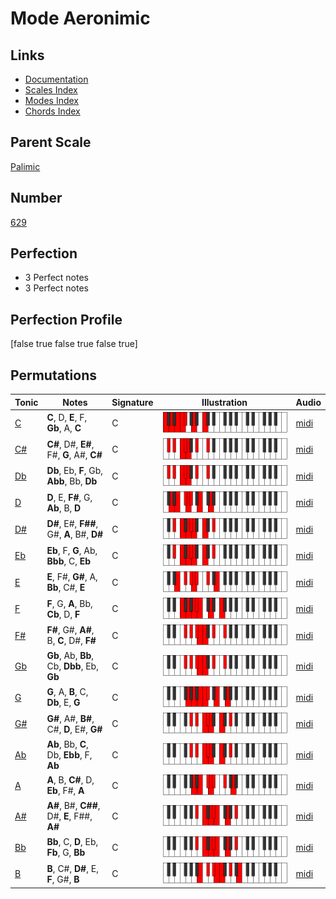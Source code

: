 # Mode Aeronimic

## Links

- [Documentation](index.md)
- [Scales Index](Scales.md)
- [Modes Index](Modes.md)
- [Chords Index](Chords.md)

## Parent Scale

[Palimic](ScalePalimic.md)

## Number

[629](https://ianring.com/musictheory/scales/629)

## Perfection

- 3 Perfect notes
- 3 Perfect notes

## Perfection Profile

[false true false true false true]

## Permutations

| Tonic | Notes | Signature | Illustration | Audio |
|-------|-------|-----------|--------------|-------|
| [C](ModeCNaturalAeronimic.md) | **C**, D, **E**, F, **Gb**, A, **C** | C | ![CNaturalAeronimic](ModeCNaturalAeronimic.png) | [midi](https://github.com/edipermadi/music/blob/main/docs/ModeCNaturalAeronimic.mid?raw=true) |
| [C#](ModeCSharpAeronimic.md) | **C#**, D#, **E#**, F#, **G**, A#, **C#** | C | ![CSharpAeronimic](ModeCSharpAeronimic.png) | [midi](https://github.com/edipermadi/music/blob/main/docs/ModeCSharpAeronimic.mid?raw=true) |
| [Db](ModeDFlatAeronimic.md) | **Db**, Eb, **F**, Gb, **Abb**, Bb, **Db** | C | ![DFlatAeronimic](ModeDFlatAeronimic.png) | [midi](https://github.com/edipermadi/music/blob/main/docs/ModeDFlatAeronimic.mid?raw=true) |
| [D](ModeDNaturalAeronimic.md) | **D**, E, **F#**, G, **Ab**, B, **D** | C | ![DNaturalAeronimic](ModeDNaturalAeronimic.png) | [midi](https://github.com/edipermadi/music/blob/main/docs/ModeDNaturalAeronimic.mid?raw=true) |
| [D#](ModeDSharpAeronimic.md) | **D#**, E#, **F##**, G#, **A**, B#, **D#** | C | ![DSharpAeronimic](ModeDSharpAeronimic.png) | [midi](https://github.com/edipermadi/music/blob/main/docs/ModeDSharpAeronimic.mid?raw=true) |
| [Eb](ModeEFlatAeronimic.md) | **Eb**, F, **G**, Ab, **Bbb**, C, **Eb** | C | ![EFlatAeronimic](ModeEFlatAeronimic.png) | [midi](https://github.com/edipermadi/music/blob/main/docs/ModeEFlatAeronimic.mid?raw=true) |
| [E](ModeENaturalAeronimic.md) | **E**, F#, **G#**, A, **Bb**, C#, **E** | C | ![ENaturalAeronimic](ModeENaturalAeronimic.png) | [midi](https://github.com/edipermadi/music/blob/main/docs/ModeENaturalAeronimic.mid?raw=true) |
| [F](ModeFNaturalAeronimic.md) | **F**, G, **A**, Bb, **Cb**, D, **F** | C | ![FNaturalAeronimic](ModeFNaturalAeronimic.png) | [midi](https://github.com/edipermadi/music/blob/main/docs/ModeFNaturalAeronimic.mid?raw=true) |
| [F#](ModeFSharpAeronimic.md) | **F#**, G#, **A#**, B, **C**, D#, **F#** | C | ![FSharpAeronimic](ModeFSharpAeronimic.png) | [midi](https://github.com/edipermadi/music/blob/main/docs/ModeFSharpAeronimic.mid?raw=true) |
| [Gb](ModeGFlatAeronimic.md) | **Gb**, Ab, **Bb**, Cb, **Dbb**, Eb, **Gb** | C | ![GFlatAeronimic](ModeGFlatAeronimic.png) | [midi](https://github.com/edipermadi/music/blob/main/docs/ModeGFlatAeronimic.mid?raw=true) |
| [G](ModeGNaturalAeronimic.md) | **G**, A, **B**, C, **Db**, E, **G** | C | ![GNaturalAeronimic](ModeGNaturalAeronimic.png) | [midi](https://github.com/edipermadi/music/blob/main/docs/ModeGNaturalAeronimic.mid?raw=true) |
| [G#](ModeGSharpAeronimic.md) | **G#**, A#, **B#**, C#, **D**, E#, **G#** | C | ![GSharpAeronimic](ModeGSharpAeronimic.png) | [midi](https://github.com/edipermadi/music/blob/main/docs/ModeGSharpAeronimic.mid?raw=true) |
| [Ab](ModeAFlatAeronimic.md) | **Ab**, Bb, **C**, Db, **Ebb**, F, **Ab** | C | ![AFlatAeronimic](ModeAFlatAeronimic.png) | [midi](https://github.com/edipermadi/music/blob/main/docs/ModeAFlatAeronimic.mid?raw=true) |
| [A](ModeANaturalAeronimic.md) | **A**, B, **C#**, D, **Eb**, F#, **A** | C | ![ANaturalAeronimic](ModeANaturalAeronimic.png) | [midi](https://github.com/edipermadi/music/blob/main/docs/ModeANaturalAeronimic.mid?raw=true) |
| [A#](ModeASharpAeronimic.md) | **A#**, B#, **C##**, D#, **E**, F##, **A#** | C | ![ASharpAeronimic](ModeASharpAeronimic.png) | [midi](https://github.com/edipermadi/music/blob/main/docs/ModeASharpAeronimic.mid?raw=true) |
| [Bb](ModeBFlatAeronimic.md) | **Bb**, C, **D**, Eb, **Fb**, G, **Bb** | C | ![BFlatAeronimic](ModeBFlatAeronimic.png) | [midi](https://github.com/edipermadi/music/blob/main/docs/ModeBFlatAeronimic.mid?raw=true) |
| [B](ModeBNaturalAeronimic.md) | **B**, C#, **D#**, E, **F**, G#, **B** | C | ![BNaturalAeronimic](ModeBNaturalAeronimic.png) | [midi](https://github.com/edipermadi/music/blob/main/docs/ModeBNaturalAeronimic.mid?raw=true) |
